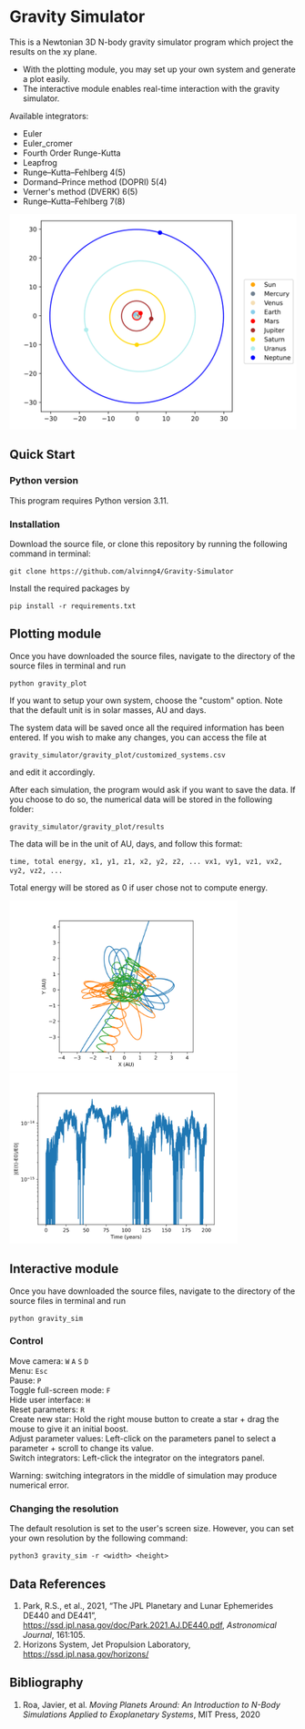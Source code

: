 # Gravity Simulator
This is a Newtonian 3D N-body gravity simulator program which project the results on the xy plane.
* With the plotting module, you may set up your own system and generate a plot easily.
* The interactive module enables real-time interaction with the gravity simulator.

Available integrators:
* Euler
* Euler_cromer
* Fourth Order Runge-Kutta
* Leapfrog
* Runge–Kutta–Fehlberg 4(5)
* Dormand–Prince method (DOPRI) 5(4)
* Verner's method (DVERK) 6(5)
* Runge–Kutta–Fehlberg 7(8)

<img src="gravity_plot/examples/solar_system.svg" alt="Image" width="600">

## Quick Start
### Python version
This program requires Python version 3.11. 

### Installation
Download the source file, or clone this repository by running the following command in terminal:
```
git clone https://github.com/alvinng4/Gravity-Simulator
```
Install the required packages by
```
pip install -r requirements.txt
```
## Plotting module
Once you have downloaded the source files, navigate to the directory of the source files in terminal and run
```
python gravity_plot
```
If you want to setup your own system, choose the "custom" option.
Note that the default unit is in solar masses, AU and days.

The system data will be saved once all the required information has been entered.
If you wish to make any changes, you can access the file at 
```
gravity_simulator/gravity_plot/customized_systems.csv
``` 
and edit it accordingly. 

After each simulation, the program would ask if you want to save the data.
If you choose to do so, the numerical data will be stored in the following folder:
```
gravity_simulator/gravity_plot/results
```
The data will be in the unit of AU, days, and follow this format:
```
time, total energy, x1, y1, z1, x2, y2, z2, ... vx1, vy1, vz1, vx2, vy2, vz2, ...
```
Total energy will be stored as 0 if user chose not to compute energy.

<img src="gravity_plot/examples/pyth-3-body.svg" alt="Image" width="400">
<img src="gravity_plot/examples/solar_system_rel_energy.svg" alt="Image" width="400">

## Interactive module
Once you have downloaded the source files, navigate to the directory of the source files in terminal and run
```
python gravity_sim
```
### Control
Move camera: `W` `A` `S` `D`\
Menu: `Esc`\
Pause: `P`\
Toggle full-screen mode: `F`\
Hide user interface: `H`\
Reset parameters: `R`\
Create new star: 
Hold the right mouse button to create a star + drag the mouse to give it an initial boost.\
Adjust parameter values: Left-click on the parameters panel to select a parameter + scroll to change its value.\
Switch integrators: Left-click the integrator on the integrators panel.

Warning: switching integrators in the middle of simulation may produce numerical error.
### Changing the resolution
The default resolution is set to the user's screen size. However, you can set your own resolution by the following command:
```
python3 gravity_sim -r <width> <height>
```
## Data References
1. Park, R.S., et al., 2021, “The JPL Planetary and Lunar Ephemerides DE440 and DE441”, https://ssd.jpl.nasa.gov/doc/Park.2021.AJ.DE440.pdf, *Astronomical Journal*, 161:105.
2. Horizons System, Jet Propulsion Laboratory, https://ssd.jpl.nasa.gov/horizons/

## Bibliography
1. Roa, Javier, et al. *Moving Planets Around: An Introduction to N-Body Simulations Applied to Exoplanetary Systems*, MIT Press, 2020

